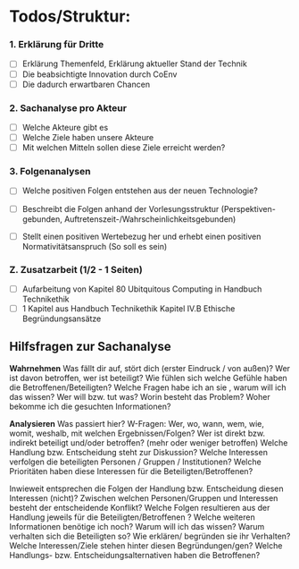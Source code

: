 # Todos/Struktur:

### 1. Erklärung für Dritte

- [ ] Erklärung Themenfeld, Erklärung aktueller Stand der Technik
- [ ] Die beabsichtigte Innovation durch CoEnv
- [ ] Die dadurch erwartbaren Chancen

### 2. Sachanalyse pro Akteur

- [ ] Welche Akteure gibt es
- [ ] Welche Ziele haben unsere Akteure
- [ ] Mit welchen Mitteln sollen diese Ziele erreicht werden?

### 3. Folgenanalysen

- [ ] Welche positiven Folgen entstehen aus der neuen Technologie?
- [ ] Beschreibt die Folgen anhand der Vorlesungsstruktur (Perspektiven-gebunden,
Auftretenszeit-/Wahrscheinlichkeitsgebunden)
- [ ] Stellt einen positiven Wertebezug her und erhebt einen positiven
Normativitätsanspruch (So soll es sein)


### Z. Zusatzarbeit (1/2 - 1 Seiten)

- [ ] Aufarbeitung von Kapitel 80 Ubitquitous Computing in Handbuch Technikethik
- [ ] 1 Kapitel aus Handbuch Technikethik Kapitel IV.B Ethische Begründungsansätze

## Hilfsfragen zur Sachanalyse

**Wahrnehmen**
Was fällt dir auf, stört dich (erster Eindruck / von außen)?
Wer ist davon betroffen, wer ist beteiligt?
Wie fühlen sich welche Gefühle haben die Betroffenen/Beteiligten?
Welche Fragen habe ich an sie , warum will ich das wissen?
Wer will bzw. tut was?
Worin besteht das Problem?
Woher bekomme ich die gesuchten Informationen?

**Analysieren**
Was passiert hier? W-Fragen: Wer, wo, wann, wem, wie, womit, weshalb, mit welchen Ergebnissen/Folgen?
Wer ist direkt bzw. indirekt beteiligt und/oder betroffen? (mehr oder weniger betroffen)
Welche Handlung bzw. Entscheidung steht zur Diskussion?
Welche Interessen verfolgen die beteiligten Personen / Gruppen / Institutionen?
Welche Prioritäten haben diese Interessen für die Beteiligten/Betroffenen?

Inwieweit entsprechen die Folgen der Handlung bzw. Entscheidung diesen Interessen (nicht)?
Zwischen welchen Personen/Gruppen und Interessen besteht der entscheidende Konflikt?
Welche Folgen resultieren aus der Handlung jeweils für die Beteiligten/Betroffenen ?
Welche weiteren Informationen benötige ich noch?
Warum will ich das wissen?
Warum verhalten sich die Beteiligten so?
Wie erklären/ begründen sie ihr Verhalten?
Welche Interessen/Ziele stehen hinter diesen Begründungen/gen?
Welche Handlungs- bzw. Entscheidungsalternativen haben die Betroffenen?
